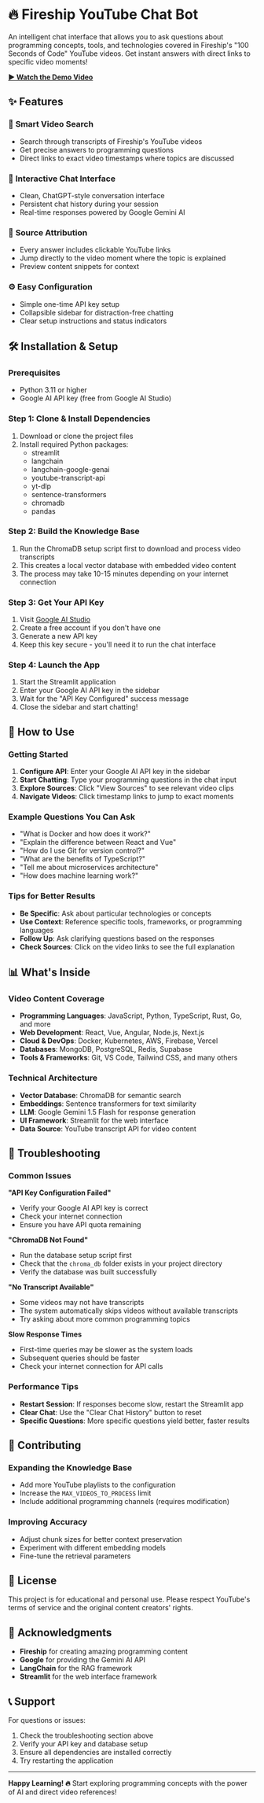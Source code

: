# 🔥 Fireship YouTube Chat Bot

An intelligent chat interface that allows you to ask questions about programming concepts, tools, and technologies covered in Fireship's "100 Seconds of Code" YouTube videos. Get instant answers with direct links to specific video moments!

**[▶️ Watch the Demo Video](https://drive.google.com/file/d/1mNGUhda4ULq9IS06RjKabm0JfCDIjOqx/view?usp=sharing)**

## ✨ Features

### 🎯 **Smart Video Search**
- Search through transcripts of Fireship's YouTube videos
- Get precise answers to programming questions
- Direct links to exact video timestamps where topics are discussed

### 💬 **Interactive Chat Interface**
- Clean, ChatGPT-style conversation interface
- Persistent chat history during your session
- Real-time responses powered by Google Gemini AI

### 🔗 **Source Attribution**
- Every answer includes clickable YouTube links
- Jump directly to the video moment where the topic is explained
- Preview content snippets for context

### ⚙️ **Easy Configuration**
- Simple one-time API key setup
- Collapsible sidebar for distraction-free chatting
- Clear setup instructions and status indicators

## 🛠️ Installation & Setup

### Prerequisites
- Python 3.11 or higher
- Google AI API key (free from Google AI Studio)

### Step 1: Clone & Install Dependencies
1. Download or clone the project files
2. Install required Python packages:
   - streamlit
   - langchain
   - langchain-google-genai
   - youtube-transcript-api
   - yt-dlp
   - sentence-transformers
   - chromadb
   - pandas

### Step 2: Build the Knowledge Base
1. Run the ChromaDB setup script first to download and process video transcripts
2. This creates a local vector database with embedded video content
3. The process may take 10-15 minutes depending on your internet connection

### Step 3: Get Your API Key
1. Visit [Google AI Studio](https://makersuite.google.com/app/apikey)
2. Create a free account if you don't have one
3. Generate a new API key
4. Keep this key secure - you'll need it to run the chat interface

### Step 4: Launch the App
1. Start the Streamlit application
2. Enter your Google AI API key in the sidebar
3. Wait for the "API Key Configured" success message
4. Close the sidebar and start chatting!

## 🚀 How to Use

### Getting Started
1. **Configure API**: Enter your Google AI API key in the sidebar
2. **Start Chatting**: Type your programming questions in the chat input
3. **Explore Sources**: Click "View Sources" to see relevant video clips
4. **Navigate Videos**: Click timestamp links to jump to exact moments

### Example Questions You Can Ask
- "What is Docker and how does it work?"
- "Explain the difference between React and Vue"
- "How do I use Git for version control?"
- "What are the benefits of TypeScript?"
- "Tell me about microservices architecture"
- "How does machine learning work?"

### Tips for Better Results
- **Be Specific**: Ask about particular technologies or concepts
- **Use Context**: Reference specific tools, frameworks, or programming languages
- **Follow Up**: Ask clarifying questions based on the responses
- **Check Sources**: Click on the video links to see the full explanation

## 📊 What's Inside

### Video Content Coverage
- **Programming Languages**: JavaScript, Python, TypeScript, Rust, Go, and more
- **Web Development**: React, Vue, Angular, Node.js, Next.js
- **Cloud & DevOps**: Docker, Kubernetes, AWS, Firebase, Vercel
- **Databases**: MongoDB, PostgreSQL, Redis, Supabase
- **Tools & Frameworks**: Git, VS Code, Tailwind CSS, and many others

### Technical Architecture
- **Vector Database**: ChromaDB for semantic search
- **Embeddings**: Sentence transformers for text similarity
- **LLM**: Google Gemini 1.5 Flash for response generation
- **UI Framework**: Streamlit for the web interface
- **Data Source**: YouTube transcript API for video content

## 🔧 Troubleshooting

### Common Issues

**"API Key Configuration Failed"**
- Verify your Google AI API key is correct
- Check your internet connection
- Ensure you have API quota remaining

**"ChromaDB Not Found"**
- Run the database setup script first
- Check that the `chroma_db` folder exists in your project directory
- Verify the database was built successfully

**"No Transcript Available"**
- Some videos may not have transcripts
- The system automatically skips videos without available transcripts
- Try asking about more common programming topics

**Slow Response Times**
- First-time queries may be slower as the system loads
- Subsequent queries should be faster
- Check your internet connection for API calls

### Performance Tips
- **Restart Session**: If responses become slow, restart the Streamlit app
- **Clear Chat**: Use the "Clear Chat History" button to reset
- **Specific Questions**: More specific questions yield better, faster results

## 🤝 Contributing

### Expanding the Knowledge Base
- Add more YouTube playlists to the configuration
- Increase the `MAX_VIDEOS_TO_PROCESS` limit
- Include additional programming channels (requires modification)

### Improving Accuracy
- Adjust chunk sizes for better context preservation
- Experiment with different embedding models
- Fine-tune the retrieval parameters

## 📄 License

This project is for educational and personal use. Please respect YouTube's terms of service and the original content creators' rights.

## 🙏 Acknowledgments

- **Fireship** for creating amazing programming content
- **Google** for providing the Gemini AI API
- **LangChain** for the RAG framework
- **Streamlit** for the web interface framework

## 📞 Support

For questions or issues:
1. Check the troubleshooting section above
2. Verify your API key and database setup
3. Ensure all dependencies are installed correctly
4. Try restarting the application

---

**Happy Learning! 🔥** Start exploring programming concepts with the power of AI and direct video references!
